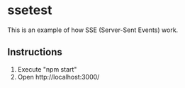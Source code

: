 # ssetest

This is an example of how SSE (Server-Sent Events) work.
<br>

## Instructions
1. Execute "npm start"
2. Open http://localhost:3000/

